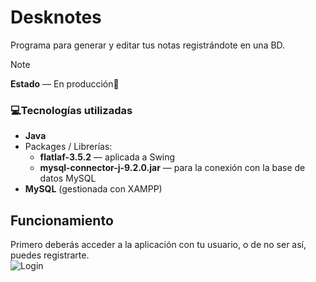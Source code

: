# Desknotes
Programa para generar y editar tus notas registrándote en una BD.
> [!NOTE]
> **Estado** — En producción🔧

### 💻Tecnologías utilizadas
- **Java**
- Packages / Librerías:
  - **flatlaf-3.5.2** — aplicada a Swing
  - **mysql-connector-j-9.2.0.jar** — para la conexión con la base de datos MySQL
- **MySQL** (gestionada con XAMPP)

## Funcionamiento
Primero deberás acceder a la aplicación con tu usuario, o de no ser así, puedes registrarte.\
![Login](Screenshots/captura_login.jpg)
